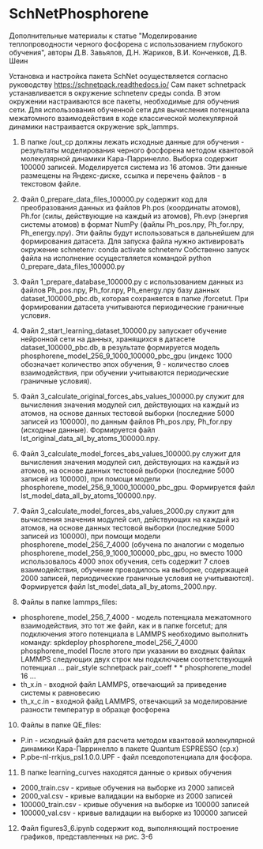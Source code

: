 # SchNetPhosphorene
Дополнительные материалы к статье
"Моделирование теплопроводности черного фосфорена с использованием глубокого обучения",
авторы Д.В. Завьялов, Д.Н. Жариков, В.И. Конченков, Д.В. Шеин

Установка и настройка пакета SchNet осуществляется согласно руководству
https://schnetpack.readthedocs.io/
Сам пакет schnetpack устанавливается в окружение schnetenv среды conda.
В этом окружении настраиваются все пакеты, необходимые для обучения сети.
Для использования обученной сети для вычисления потенциала межатомного взаимодействия
в ходе классической молекулярной динамики настраивается окружение spk_lammps.

1) В папке /out_cp должны лежать исходные данные для обучения - результаты моделирования черного фосфорена методом квантовой
молекулярной динамики Кара-Парринелло. Выборка содержит 100000 записей. Моделируется система из 16 атомов.
Эти данные размещены на Яндекс-диске, ссылка и перечень файлов - в текстовом файле.

2) Файл 0_prepare_data_files_100000.py содержит код для преобразования данных из файлов
    Ph.pos (координаты атомов),
    Ph.for (силы, действующие на каждый из атомов),
    Ph.evp (энергия системы атомов)
в формат NumPy (файлы Ph_pos.npy, Ph_for.npy, Ph_energy.npy). Эти файлы будут использоваться в дальнейшем
для формирования датасета.
Для запуска файла нужно активировать окружение schnetenv:
    conda activate schnetenv
Собственно запуск файла на исполнение осуществляется командой
    python 0_prepare_data_files_100000.py
   
3) Файл 1_prepare_database_100000.py с использованием данных из файлов Ph_pos.npy, Ph_for.npy, Ph_energy.npy
   базу данных dataset_100000_pbc.db, которая сохраняется в папке /forcetut. При формировании датасета
   учитываются периодические граничные условия.
   
5) Файл 2_start_learning_dataset_100000.py запускает обучение нейронной сети на данных,
хранящихся в датасете dataset_100000_pbc.db, в результате формируется модель phosphorene_model_256_9_1000_100000_pbc_gpu
(индекс 1000 обозначает количество эпох обучения, 9 - количество слоев взаимодействия, при обучении учитываются периодические
граничные условия).

6) Файл 3_calculate_original_forces_abs_values_100000.py служит для вычисления значения модулей сил, действующих на каждый из атомов,
на основе данных тестовой выборки (последние 5000 записей из 100000), по данным файлов Ph_pos.npy, Ph_for.npy (исходные данные).
Формируется файл lst_original_data_all_by_atoms_100000.npy.

7) Файл 3_calculate_model_forces_abs_values_100000.py служит для вычисления значения модулей сил, действующих на каждый из атомов,
на основе данных тестовой выборки (последние 5000 записей из 100000), при помощи модели phosphorene_model_256_9_1000_100000_pbc_gpu.
Формируется файл lst_model_data_all_by_atoms_100000.npy.

8) Файл 3_calculate_model_forces_abs_values_2000.py служит для вычисления значения модулей сил, действующих на каждый из атомов,
на основе данных тестовой выборки (последние 5000 записей из 100000), при помощи модели phosphorene_model_256_7_4000
(обучена по аналогии с моделью phosphorene_model_256_9_1000_100000_pbc_gpu, но вместо 1000 использовалось 4000 эпох обучения,
сеть содержит 7 слоев взаимодействия, обучение проводилось на выборке, содержащей 2000 записей, периодические граничные
условия не учитываются).
Формируется файл lst_model_data_all_by_atoms_2000.npy.

9) Файлы в папке lammps_files:
- phosphorene_model_256_7_4000 - модель потенциала межатомного взаимодействия, это тот же файл, как и в папке forcetut; для подключения этого потенциала
  в LAMMPS необходимо выполнить команду:
      spkdeploy phosphorene_model_256_7_4000 phosphorene_model
  После этого при указании во входных файлах LAMMPS следующих двух строк мы подключаем соответствующий потенциал
  ...
  pair_style	schnetpack
  pair_coeff	* * phosphorene_model 16
  ...
- th_x.in - входной файл LAMMPS, отвечающий за приведение системы к равновесию
- th_x_c.in - входной файд LAMMPS, отвечающий за моделирование разности температур в образце фосфорена

10) Файлы в папке QE_files:
- P.in - исходный файл для расчета методом квантовой молекулярной динамики Кара-Парринелло в пакете Quantum ESPRESSO (cp.x)
- P.pbe-nl-rrkjus_psl.1.0.0.UPF - файл псевдопотенциала для фосфора.

11) В папке learning_curves находятся данные о кривых обучения
- 2000_train.csv - кривые обучения на выборке из 2000 записей
- 2000_val.csv - кривые валидации на выборке из 2000 записей
- 100000_train.csv - кривые обучения на выборке из 100000 записей
- 100000_val.csv - кривые валидации на выборке из 100000 записей
  
12) Файл figures3_6.ipynb содержит код, выполняющий построение графиков, представленных на рис. 3-6
    
